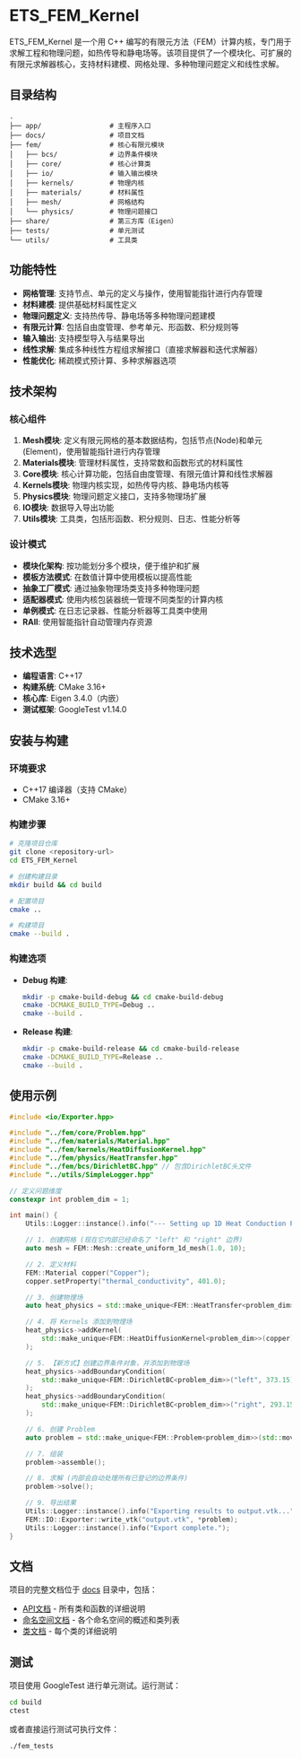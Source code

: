 # ETS_FEM_Kernel

ETS_FEM_Kernel 是一个用 C++ 编写的有限元方法（FEM）计算内核，专门用于求解工程和物理问题，如热传导和静电场等。该项目提供了一个模块化、可扩展的有限元求解器核心，支持材料建模、网格处理、多种物理问题定义和线性求解。

## 目录结构

```
.
├── app/                 # 主程序入口
├── docs/                # 项目文档
├── fem/                 # 核心有限元模块
│   ├── bcs/             # 边界条件模块
│   ├── core/            # 核心计算类
│   ├── io/              # 输入输出模块
│   ├── kernels/         # 物理内核
│   ├── materials/       # 材料属性
│   ├── mesh/            # 网格结构
│   └── physics/         # 物理问题接口
├── share/               # 第三方库（Eigen）
├── tests/               # 单元测试
└── utils/               # 工具类
```

## 功能特性

- **网格管理**: 支持节点、单元的定义与操作，使用智能指针进行内存管理
- **材料建模**: 提供基础材料属性定义
- **物理问题定义**: 支持热传导、静电场等多种物理问题建模
- **有限元计算**: 包括自由度管理、参考单元、形函数、积分规则等
- **输入输出**: 支持模型导入与结果导出
- **线性求解**: 集成多种线性方程组求解接口（直接求解器和迭代求解器）
- **性能优化**: 稀疏模式预计算、多种求解器选项

## 技术架构

### 核心组件

1. **Mesh模块**: 定义有限元网格的基本数据结构，包括节点(Node)和单元(Element)，使用智能指针进行内存管理
2. **Materials模块**: 管理材料属性，支持常数和函数形式的材料属性
3. **Core模块**: 核心计算功能，包括自由度管理、有限元值计算和线性求解器
4. **Kernels模块**: 物理内核实现，如热传导内核、静电场内核等
5. **Physics模块**: 物理问题定义接口，支持多物理场扩展
6. **IO模块**: 数据导入导出功能
7. **Utils模块**: 工具类，包括形函数、积分规则、日志、性能分析等

### 设计模式

- **模块化架构**: 按功能划分多个模块，便于维护和扩展
- **模板方法模式**: 在数值计算中使用模板以提高性能
- **抽象工厂模式**: 通过抽象物理场类支持多种物理问题
- **适配器模式**: 使用内核包装器统一管理不同类型的计算内核
- **单例模式**: 在日志记录器、性能分析器等工具类中使用
- **RAII**: 使用智能指针自动管理内存资源

## 技术选型

- **编程语言**: C++17
- **构建系统**: CMake 3.16+
- **核心库**: Eigen 3.4.0（内嵌）
- **测试框架**: GoogleTest v1.14.0

## 安装与构建

### 环境要求

- C++17 编译器（支持 CMake）
- CMake 3.16+

### 构建步骤

```bash
# 克隆项目仓库
git clone <repository-url>
cd ETS_FEM_Kernel

# 创建构建目录
mkdir build && cd build

# 配置项目
cmake ..

# 构建项目
cmake --build .
```

### 构建选项

- **Debug 构建**:
  ```bash
  mkdir -p cmake-build-debug && cd cmake-build-debug
  cmake -DCMAKE_BUILD_TYPE=Debug ..
  cmake --build .
  ```

- **Release 构建**:
  ```bash
  mkdir -p cmake-build-release && cd cmake-build-release
  cmake -DCMAKE_BUILD_TYPE=Release ..
  cmake --build .
  ```

## 使用示例

```cpp
#include <io/Exporter.hpp>

#include "../fem/core/Problem.hpp"
#include "../fem/materials/Material.hpp"
#include "../fem/kernels/HeatDiffusionKernel.hpp"
#include "../fem/physics/HeatTransfer.hpp"
#include "../fem/bcs/DirichletBC.hpp" // 包含DirichletBC头文件
#include "../utils/SimpleLogger.hpp"

// 定义问题维度
constexpr int problem_dim = 1;

int main() {
    Utils::Logger::instance().info("--- Setting up 1D Heat Conduction Problem (Refactored) ---");

    // 1. 创建网格 (现在它内部已经命名了 "left" 和 "right" 边界)
    auto mesh = FEM::Mesh::create_uniform_1d_mesh(1.0, 10);

    // 2. 定义材料
    FEM::Material copper("Copper");
    copper.setProperty("thermal_conductivity", 401.0);

    // 3. 创建物理场
    auto heat_physics = std::make_unique<FEM::HeatTransfer<problem_dim>>();

    // 4. 将 Kernels 添加到物理场
    heat_physics->addKernel(
        std::make_unique<FEM::HeatDiffusionKernel<problem_dim>>(copper)
    );

    // 5. 【新方式】创建边界条件对象，并添加到物理场
    heat_physics->addBoundaryCondition(
        std::make_unique<FEM::DirichletBC<problem_dim>>("left", 373.15) // 施加在名为 "left" 的边界上
    );
    heat_physics->addBoundaryCondition(
        std::make_unique<FEM::DirichletBC<problem_dim>>("right", 293.15) // 施加在名为 "right" 的边界上
    );

    // 6. 创建 Problem
    auto problem = std::make_unique<FEM::Problem<problem_dim>>(std::move(mesh), std::move(heat_physics));

    // 7. 组装
    problem->assemble();

    // 8. 求解 (内部会自动处理所有已登记的边界条件)
    problem->solve();

    // 9. 导出结果
    Utils::Logger::instance().info("Exporting results to output.vtk...");
    FEM::IO::Exporter::write_vtk("output.vtk", *problem);
    Utils::Logger::instance().info("Export complete.");
}
```

## 文档

项目的完整文档位于 [docs](./docs) 目录中，包括：

- [API文档](./docs/SUMMARY.md) - 所有类和函数的详细说明
- [命名空间文档](./docs/fem/README.md) - 各个命名空间的概述和类列表
- [类文档](./docs/fem/core/classes) - 每个类的详细说明

## 测试

项目使用 GoogleTest 进行单元测试。运行测试：

```bash
cd build
ctest
```

或者直接运行测试可执行文件：

```bash
./fem_tests
```
